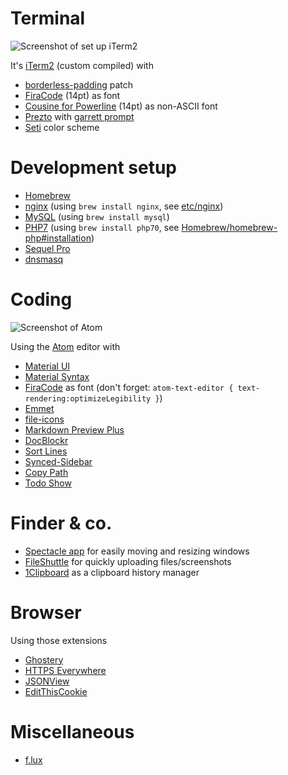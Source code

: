 # Terminal
![Screenshot of set up iTerm2](https://mzdr.github.io/osx/iTerm2.png)  

It's [iTerm2](https://github.com/gnachman/iTerm2) (custom compiled) with

- [borderless-padding](https://github.com/jaredculp/iterm2-borderless-padding) patch
- [FiraCode](https://github.com/tonsky/FiraCode) (14pt) as font
- [Cousine for Powerline](https://github.com/powerline/fonts) (14pt) as non-ASCII font
- [Prezto](https://github.com/sorin-ionescu/prezto) with [garrett prompt](https://github.com/chauncey-garrett/zsh-prompt-garrett)
- [Seti](https://github.com/mbadolato/iTerm2-Color-Schemes/tree/master/schemes) color scheme

# Development setup

- [Homebrew](http://brew.sh/)
- [nginx](https://nginx.org/) (using `brew install nginx`, see [etc/nginx](etc/nginx))
- [MySQL](https://www.mysql.com/) (using `brew install mysql`)
- [PHP7](https://secure.php.net/) (using `brew install php70`, see [Homebrew/homebrew-php#installation](https://github.com/Homebrew/homebrew-php#installation))
- [Sequel Pro](http://www.sequelpro.com/)
- [dnsmasq](dnsmasq.md)

# Coding

![Screenshot of Atom](https://mzdr.github.io/osx/atom.png)  

Using the [Atom](https://atom.io) editor with
- [Material UI](https://atom.io/themes/atom-material-ui)
- [Material Syntax](https://atom.io/themes/atom-material-syntax)
- [FiraCode](https://github.com/tonsky/FiraCode) as font (don't forget: `atom-text-editor { text-rendering:optimizeLegibility }`)
- [Emmet](https://atom.io/packages/emmet)
- [file-icons](https://atom.io/packages/file-icons)
- [Markdown Preview Plus](https://atom.io/packages/markdown-preview-plus)
- [DocBlockr](https://atom.io/packages/docblockr)
- [Sort Lines](https://atom.io/packages/sort-lines)
- [Synced-Sidebar](https://atom.io/packages/synced-sidebar)
- [Copy Path](https://atom.io/packages/copy-path)
- [Todo Show](https://atom.io/packages/todo-show)

# Finder & co.
- [Spectacle app](https://www.spectacleapp.com/) for easily moving and resizing windows
- [FileShuttle](http://fileshuttle.io/) for quickly uploading files/screenshots
- [1Clipboard](http://1clipboard.io/) as a clipboard history manager

# Browser
Using those extensions
- [Ghostery](https://www.ghostery.com/try-us/download-browser-extension/)
- [HTTPS Everywhere](https://www.eff.org/de/https-everywhere)
- [JSONView](http://jsonview.com/)
- [EditThisCookie](http://www.editthiscookie.com/)

# Miscellaneous
- [f.lux](https://justgetflux.com/)
